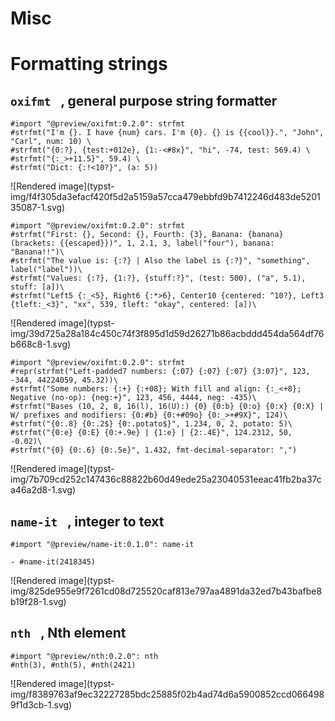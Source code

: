 #  Misc

#  Formatting strings

##  ` oxifmt  ` , general purpose string formatter

    
    
    #import "@preview/oxifmt:0.2.0": strfmt
    #strfmt("I'm {}. I have {num} cars. I'm {0}. {} is {{cool}}.", "John", "Carl", num: 10) \
    #strfmt("{0:?}, {test:+012e}, {1:-<#8x}", "hi", -74, test: 569.4) \
    #strfmt("{:_>+11.5}", 59.4) \
    #strfmt("Dict: {:!<10?}", (a: 5))

![Rendered image](typst-
img/f4f305da3efacf420f5d2a5159a57cca479ebbfd9b7412246d483de520135087-1.svg)

    
    
    #import "@preview/oxifmt:0.2.0": strfmt
    #strfmt("First: {}, Second: {}, Fourth: {3}, Banana: {banana} (brackets: {{escaped}})", 1, 2.1, 3, label("four"), banana: "Banana!!")\
    #strfmt("The value is: {:?} | Also the label is {:?}", "something", label("label"))\
    #strfmt("Values: {:?}, {1:?}, {stuff:?}", (test: 500), ("a", 5.1), stuff: [a])\
    #strfmt("Left5 {:_<5}, Right6 {:*>6}, Center10 {centered: ^10?}, Left3 {tleft:_<3}", "xx", 539, tleft: "okay", centered: [a])\

![Rendered image](typst-
img/39d725a28a184c450c74f3f895d1d59d26271b86acbddd454da564df76b668c8-1.svg)

    
    
    #import "@preview/oxifmt:0.2.0": strfmt
    #repr(strfmt("Left-padded7 numbers: {:07} {:07} {:07} {3:07}", 123, -344, 44224059, 45.32))\
    #strfmt("Some numbers: {:+} {:+08}; With fill and align: {:_<+8}; Negative (no-op): {neg:+}", 123, 456, 4444, neg: -435)\
    #strfmt("Bases (10, 2, 8, 16(l), 16(U):) {0} {0:b} {0:o} {0:x} {0:X} | W/ prefixes and modifiers: {0:#b} {0:+#09o} {0:_>+#9X}", 124)\
    #strfmt("{0:.8} {0:.2$} {0:.potato$}", 1.234, 0, 2, potato: 5)\
    #strfmt("{0:e} {0:E} {0:+.9e} | {1:e} | {2:.4E}", 124.2312, 50, -0.02)\
    #strfmt("{0} {0:.6} {0:.5e}", 1.432, fmt-decimal-separator: ",")

![Rendered image](typst-
img/7b709cd252c147436c88822b60d49ede25a23040531eeac41fb2ba37ca46a2d8-1.svg)

##  ` name-it  ` , integer to text

    
    
    #import "@preview/name-it:0.1.0": name-it
    
    - #name-it(2418345)

![Rendered image](typst-
img/825de955e9f7261cd08d725520caf813e797aa4891da32ed7b43bafbe8b19f28-1.svg)

##  ` nth  ` , Nth element

    
    
    #import "@preview/nth:0.2.0": nth
    #nth(3), #nth(5), #nth(2421)

![Rendered image](typst-
img/f8389763af9ec32227285bdc25885f02b4ad74d6a5900852ccd0664989f1d3cb-1.svg)

